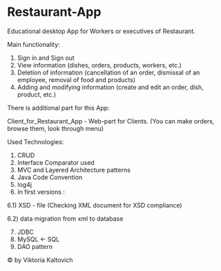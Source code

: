 # Restaurant-App

Educational desktop App for Workers or executives of Restaurant.

Main functionality:
1) Sign in and Sign out
2) View information (dishes, orders, products, workers, etc.)
3) Deletion of information (cancellation of an order, dismissal of an employee, removal of food and products)
4) Adding and modifying information (create and edit an order, dish, product, etc.)

There is additional part for this App:

Client_for_Restaurant_App - Web-part for Clients.
(You can make orders, browse them, look through menu)

Used Technologies:

1) CRUD
2) Interface Comparator used
3) MVC and Layered Architecture patterns
4) Java Code Convention
5) log4j
6) In first versions :
  
  6.1) XSD - file (Checking XML document for XSD compliance)
  
  6.2) data migration from xml to database
  
7) JDBC
8) MySQL ← SQL
9) DAO pattern

© by Viktoria Kaltovich

